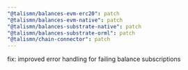 ```yaml
---
"@talismn/balances-evm-erc20": patch
"@talismn/balances-evm-native": patch
"@talismn/balances-substrate-native": patch
"@talismn/balances-substrate-orml": patch
"@talismn/chain-connector": patch
---
```


fix: improved error handling for failing balance subscriptions
